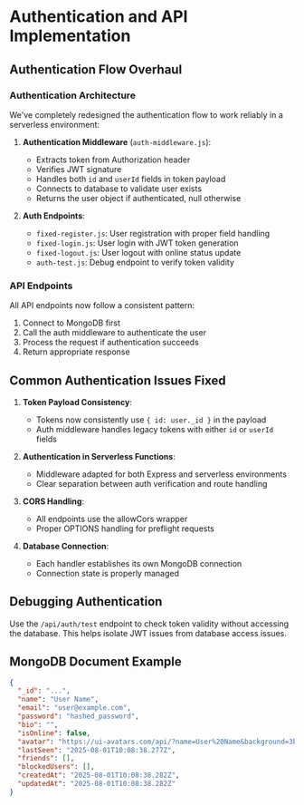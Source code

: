 # Authentication and API Implementation

## Authentication Flow Overhaul

### Authentication Architecture
We've completely redesigned the authentication flow to work reliably in a serverless environment:

1. **Authentication Middleware** (`auth-middleware.js`):
   - Extracts token from Authorization header
   - Verifies JWT signature
   - Handles both `id` and `userId` fields in token payload
   - Connects to database to validate user exists
   - Returns the user object if authenticated, null otherwise

2. **Auth Endpoints**:
   - `fixed-register.js`: User registration with proper field handling
   - `fixed-login.js`: User login with JWT token generation
   - `fixed-logout.js`: User logout with online status update
   - `auth-test.js`: Debug endpoint to verify token validity

### API Endpoints
All API endpoints now follow a consistent pattern:
1. Connect to MongoDB first
2. Call the auth middleware to authenticate the user
3. Process the request if authentication succeeds
4. Return appropriate response

## Common Authentication Issues Fixed

1. **Token Payload Consistency**:
   - Tokens now consistently use `{ id: user._id }` in the payload
   - Auth middleware handles legacy tokens with either `id` or `userId` fields

2. **Authentication in Serverless Functions**:
   - Middleware adapted for both Express and serverless environments
   - Clear separation between auth verification and route handling

3. **CORS Handling**:
   - All endpoints use the allowCors wrapper
   - Proper OPTIONS handling for preflight requests

4. **Database Connection**:
   - Each handler establishes its own MongoDB connection
   - Connection state is properly managed

## Debugging Authentication
Use the `/api/auth/test` endpoint to check token validity without accessing the database. This helps isolate JWT issues from database access issues.

## MongoDB Document Example
```json
{
  "_id": "...",
  "name": "User Name",
  "email": "user@example.com",
  "password": "hashed_password",
  "bio": "",
  "isOnline": false,
  "avatar": "https://ui-avatars.com/api/?name=User%20Name&background=3b82f6&color=fff&size=128",
  "lastSeen": "2025-08-01T10:08:38.277Z",
  "friends": [],
  "blockedUsers": [],
  "createdAt": "2025-08-01T10:08:38.282Z",
  "updatedAt": "2025-08-01T10:08:38.282Z"
}
```
